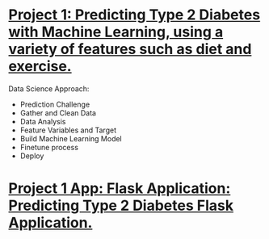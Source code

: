 # [Project 1: Predicting Type 2 Diabetes with Machine Learning, using a variety of features such as diet and exercise.](https://github.com/johnnymcgcodes/diabetes_predictor/blob/main/diabetes_classification.ipynb)

Data Science Approach:
* Prediction Challenge
* Gather and Clean Data
* Data Analysis
* Feature Variables and Target
* Build Machine Learning Model
* Finetune process
* Deploy


# [Project 1 App: Flask Application: Predicting Type 2 Diabetes Flask Application.](https://github.com/johnnymcgcodes/disease_prediction)
